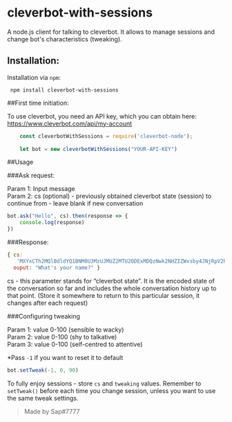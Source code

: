 # cleverbot-with-sessions

A node.js client for talking to cleverbot.
It allows to manage sessions and change bot's characteristics (tweaking).

## Installation:

Installation via `npm`:

     npm install cleverbot-with-sessions

##First time initiation:

To use cleverbot, you need an API key, which you can obtain here: https://www.cleverbot.com/api/my-account

```javascript
    const cleverbotWithSessions = require('cleverbot-node');
    
    let bot = new cleverbotWithSessions("YOUR-API-KEY")
```

##Usage

###Ask request:

Param 1: Input message   
Param 2: cs (optional) - previously obtained cleverbot state (session) to continue from - leave blank if new conversation

```javascript
bot.ask("Hello", cs).then(response => {
    console.log(response)
})
```
###Response:

```javascript
{ cs:
   'MXYxCTh2MQlBdldYQ1BNM0U3MzUJMUZ2MTU2ODExMDQzNwk2NHZIZWxsby4JNjRpV2hhdCdzIHlvdXIgbmFtZT8J',
  ouput: "What's your name?" }
```

cs - this parameter stands for “cleverbot state”. It is the encoded state of the conversation so far and includes the whole conversation history up to that point. (Store it somewhere to return to this particular session, it changes after each request)


###Configuring tweaking

Param 1: value 0-100 (sensible to wacky)  
Param 2: value 0-100 (shy to talkative)  
Param 3:  value 0-100 (self-centred to attentive)  

*Pass `-1` if you want to reset it to default

```javascript
bot.setTweak(-1, 0, 90)
```

To fully enjoy sessions - store `cs` and `tweaking` values.
Remember to `setTweak()` before each time you change session, unless you want to use the same tweak settings.

>Made by Sap#7777